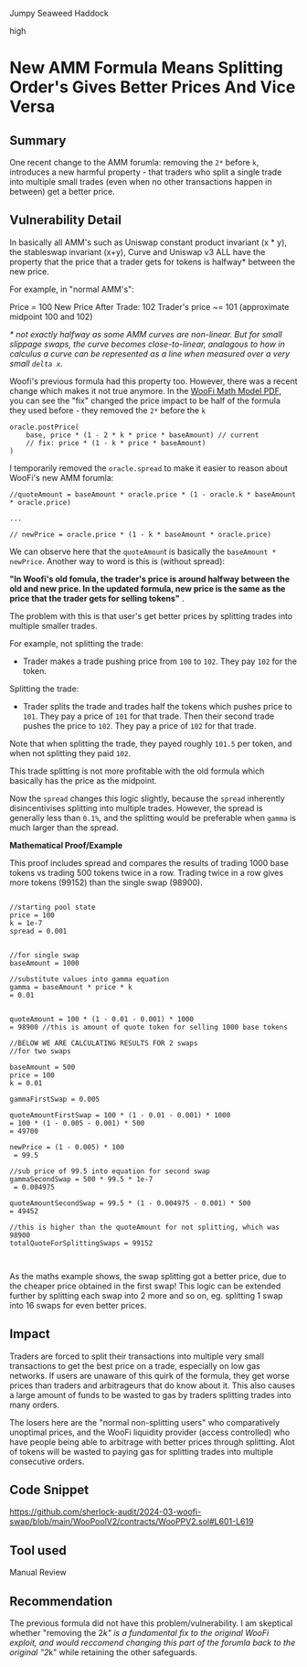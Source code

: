 Jumpy Seaweed Haddock

high

# New AMM Formula Means Splitting Order's Gives Better Prices And Vice Versa

## Summary

One recent change to the AMM forumla: removing the `2*` before `k`, introduces a new harmful property - that traders who split a single trade into multiple small trades (even when no other transactions happen in between) get a better price.

## Vulnerability Detail

In basically all AMM's such as Uniswap constant product invariant (x * y), the stableswap invariant (x+y), Curve and Uniswap v3 ALL have the property that the price that a trader gets for tokens is halfway* between the new price.

For example, in "normal AMM's":

Price = 100
New Price After Trade: 102
Trader's price ~=  101 (approximate midpoint 100 and 102)

_* not exactly halfway as some AMM curves are non-linear. But for small slippage swaps, the curve becomes close-to-linear, analagous to how in calculus a curve can be represented as a line when measured over a very small `delta x`._

Woofi's previous formula had this property too. However, there was a recent change which makes it not true anymore. In the [WooFi Math Model PDF](https://discord.com/channels/812037309376495636/1217124971139174481/1217364277955002378), you can see the "fix" changed the price impact to be half of the formula they used before - they removed the `2*` before the `k`

```solidity
oracle.postPrice(
    base, price * (1 - 2 * k * price * baseAmount) // current
    // fix: price * (1 - k * price * baseAmount)
)
```

I temporarily removed the `oracle.spread` to make it easier to reason about WooFi's new AMM forumla:

```solidity
//quoteAmount = baseAmount * oracle.price * (1 - oracle.k * baseAmount * oracle.price)

...

// newPrice = oracle.price * (1 - k * baseAmount * oracle.price)
```

We can observe here that the `quoteAmoun`t is basically the `baseAmount * newPrice`. Another way to word is this is (without spread): 

**"In Woofi's old fomula, the trader's price is around halfway between the old and new price. In the updated formula, new price is the same as the price that the trader gets for selling tokens"** .

The problem with this is that user's get better prices by splitting trades into multiple smaller trades.

For example, not splitting the trade:

- Trader makes a trade pushing price from `100` to `102`. They pay `102` for the token.

Splitting the trade:

- Trader splits the trade and trades half the tokens which pushes price to `101`. They pay a price of `101` for that trade. Then their second trade pushes the price to `102`. They pay a price of `102` for that trade.

Note that when splitting the trade, they payed roughly `101.5` per token, and when not splitting they paid `102`.

This trade splitting is not more profitable with the old formula which basically has the price as the midpoint.

Now the `spread` changes this logic slightly, because the `spread` inherently disincentivises splitting into multiple trades. However, the spread is generally less than `0.1%`, and the splitting would be preferable when `gamma` is much larger than the spread.

**Mathematical Proof/Example**

This proof includes spread and compares the results of trading 1000 base tokens vs trading 500 tokens twice in a row. Trading twice in a row gives more tokens (99152) than the single swap (98900).

```solidity

//starting pool state
price = 100
k = 1e-7
spread = 0.001


//for single swap
baseAmount = 1000

//substitute values into gamma equation
gamma = baseAmount * price * k
= 0.01


quoteAmount = 100 * (1 - 0.01 - 0.001) * 1000
= 98900 //this is amount of quote token for selling 1000 base tokens

//BELOW WE ARE CALCULATING RESULTS FOR 2 swaps
//for two swaps

baseAmount = 500
price = 100
k = 0.01

gammaFirstSwap = 0.005

quoteAmountFirstSwap = 100 * (1 - 0.01 - 0.001) * 1000
= 100 * (1 - 0.005 - 0.001) * 500
= 49700

newPrice = (1 - 0.005) * 100
 = 99.5

//sub price of 99.5 into equation for second swap
gammaSecondSwap = 500 * 99.5 * 1e-7
 = 0.004975
                
quoteAmountSecondSwap = 99.5 * (1 - 0.004975 - 0.001) * 500
= 49452

//this is higher than the quoteAmount for not splitting, which was 98900
totalQuoteForSplittingSwaps = 99152

            
```

As the maths example shows, the swap splitting got a better price, due to the cheaper price obtained in the first swap! This logic can be extended further by splitting each swap into 2 more and so on, eg. splitting 1 swap into 16 swaps for even better prices.

## Impact

Traders are forced to split their transactions into multiple very small transactions to get the best price on a trade, especially on low gas networks. If users are unaware of this quirk of the formula, they get worse prices than traders and arbitrageurs that do know about it. This also causes a large amount of funds to be wasted to gas by traders splitting trades into many orders.

The losers here are the "normal non-splitting users" who comparatively unoptimal prices, and the WooFi liquidity provider (access controlled) who have people being able to arbitrage with better prices through splitting. Alot of tokens will be wasted to paying gas for splitting trades into multiple consecutive orders.

## Code Snippet

https://github.com/sherlock-audit/2024-03-woofi-swap/blob/main/WooPoolV2/contracts/WooPPV2.sol#L601-L619

## Tool used

Manual Review

## Recommendation

The previous formula did not have this problem/vulnerability. I am skeptical whether "removing the 2*k" is a fundamental fix to the original WooFi exploit, and would reccomend changing this part of the forumla back to the original "2*k" while retaining the other safeguards.